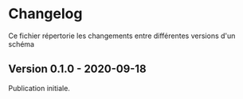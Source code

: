 <MenuSchema />

# Changelog

Ce fichier répertorie les changements entre différentes versions d'un schéma

## Version 0.1.0 - 2020-09-18

Publication initiale.